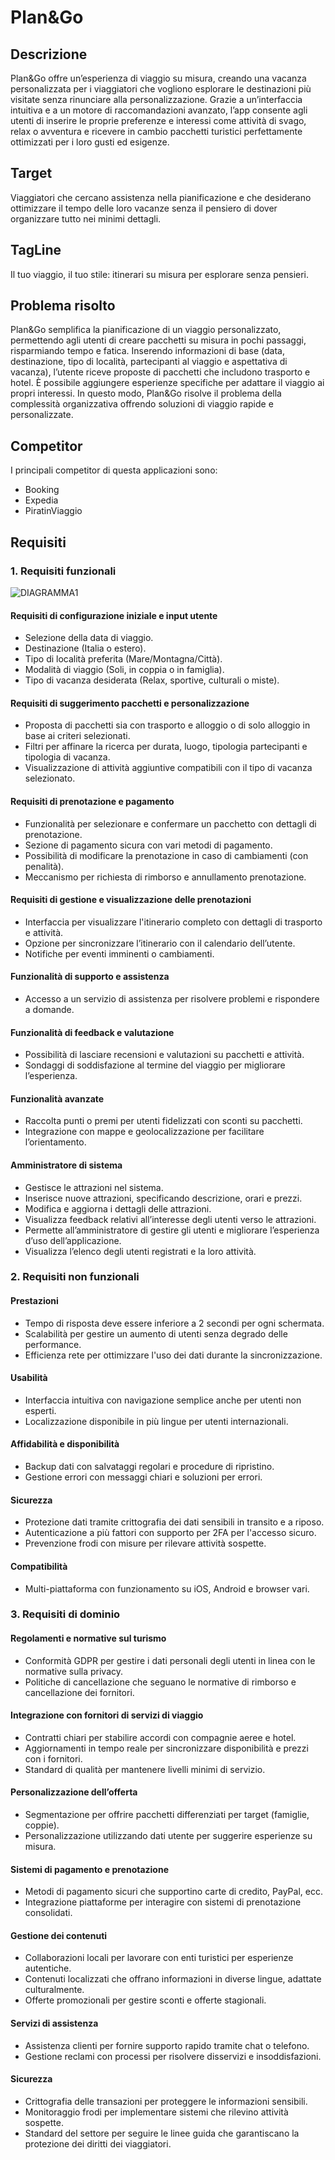 # Plan&Go
## Descrizione
Plan&Go offre un’esperienza di viaggio su misura, creando una vacanza personalizzata per i viaggiatori che vogliono esplorare le destinazioni più visitate senza rinunciare alla personalizzazione. Grazie a un’interfaccia intuitiva e a un motore di raccomandazioni avanzato, l’app consente agli utenti di inserire le proprie preferenze e interessi come attività di svago, relax o avventura e ricevere in cambio pacchetti turistici perfettamente ottimizzati per i loro gusti ed esigenze. 
## Target
Viaggiatori che cercano assistenza nella pianificazione e che desiderano ottimizzare il tempo delle loro vacanze senza il pensiero di dover organizzare tutto nei minimi dettagli.
## TagLine
Il tuo viaggio, il tuo stile: itinerari su misura per esplorare senza pensieri.
## Problema risolto
Plan&Go semplifica la pianificazione di un viaggio personalizzato, permettendo agli utenti di creare pacchetti su misura in pochi passaggi, risparmiando tempo e fatica. Inserendo informazioni di base (data, destinazione, tipo di località, partecipanti al viaggio e aspettativa di vacanza), l’utente riceve proposte di pacchetti che includono trasporto e hotel. È possibile aggiungere esperienze specifiche per adattare il viaggio ai propri interessi. In questo modo, Plan&Go risolve il problema della complessità organizzativa offrendo soluzioni di viaggio rapide e personalizzate.
## Competitor
I principali competitor di questa applicazioni sono:
- Booking
- Expedia
- PiratinViaggio
## Requisiti
### 1. Requisiti funzionali
![DIAGRAMMA1](https://github.com/user-attachments/assets/8538488d-4b47-4656-aef2-79f7a6068061)
#### Requisiti di configurazione iniziale e input utente
- Selezione della data di viaggio.
- Destinazione (Italia o estero).
- Tipo di località preferita (Mare/Montagna/Città).
- Modalità di viaggio (Soli, in coppia o in famiglia).
- Tipo di vacanza desiderata (Relax, sportive, culturali o miste).
#### Requisiti di suggerimento pacchetti e personalizzazione
- Proposta di pacchetti sia con trasporto e alloggio o di solo alloggio in base ai criteri selezionati.
- Filtri per affinare la ricerca per durata, luogo, tipologia partecipanti e tipologia di vacanza.
- Visualizzazione di attività aggiuntive compatibili con il tipo di vacanza selezionato.
#### Requisiti di prenotazione e pagamento
- Funzionalità per selezionare e confermare un pacchetto con dettagli di prenotazione.
- Sezione di pagamento sicura con vari metodi di pagamento.
- Possibilità di modificare la prenotazione in caso di cambiamenti (con penalità).
- Meccanismo per richiesta di rimborso e annullamento prenotazione.
#### Requisiti di gestione e visualizzazione delle prenotazioni
- Interfaccia per visualizzare l'itinerario completo con dettagli di trasporto e attività.
- Opzione per sincronizzare l’itinerario con il calendario dell’utente.
- Notifiche per eventi imminenti o cambiamenti.
#### Funzionalità di supporto e assistenza
- Accesso a un servizio di assistenza per risolvere problemi e rispondere a domande.
#### Funzionalità di feedback e valutazione
- Possibilità di lasciare recensioni e valutazioni su pacchetti e attività.
- Sondaggi di soddisfazione al termine del viaggio per migliorare l’esperienza.
#### Funzionalità avanzate
- Raccolta punti o premi per utenti fidelizzati con sconti su pacchetti.
- Integrazione con mappe e geolocalizzazione per facilitare l’orientamento.
#### Amministratore di sistema
- Gestisce le attrazioni nel sistema.
- Inserisce nuove attrazioni, specificando descrizione, orari e prezzi.
- Modifica e aggiorna i dettagli delle attrazioni.
- Visualizza feedback relativi all’interesse degli utenti verso le attrazioni.
- Permette all’amministratore di gestire gli utenti e migliorare l’esperienza d’uso dell’applicazione.
- Visualizza l’elenco degli utenti registrati e la loro attività.
### 2. Requisiti non funzionali 
#### Prestazioni
- Tempo di risposta deve essere inferiore a 2 secondi per ogni schermata.
- Scalabilità per gestire un aumento di utenti senza degrado delle performance.
- Efficienza rete per ottimizzare l'uso dei dati durante la sincronizzazione.
#### Usabilità
- Interfaccia intuitiva con navigazione semplice anche per utenti non esperti.
- Localizzazione disponibile in più lingue per utenti internazionali.
#### Affidabilità e disponibilità
- Backup dati con salvataggi regolari e procedure di ripristino.
- Gestione errori con messaggi chiari e soluzioni per errori.
#### Sicurezza
- Protezione dati tramite crittografia dei dati sensibili in transito e a riposo.
- Autenticazione a più fattori con supporto per 2FA per l'accesso sicuro.
- Prevenzione frodi con misure per rilevare attività sospette.
#### Compatibilità
- Multi-piattaforma con funzionamento su iOS, Android e browser vari.
### 3. Requisiti di dominio
#### Regolamenti e normative sul turismo
- Conformità GDPR per gestire i dati personali degli utenti in linea con le normative sulla privacy.
- Politiche di cancellazione che seguano le normative di rimborso e cancellazione dei fornitori.
#### Integrazione con fornitori di servizi di viaggio
- Contratti chiari per stabilire accordi con compagnie aeree e hotel.
- Aggiornamenti in tempo reale per sincronizzare disponibilità e prezzi con i fornitori.
- Standard di qualità per mantenere livelli minimi di servizio.
#### Personalizzazione dell’offerta
- Segmentazione per offrire pacchetti differenziati per target (famiglie, coppie).
- Personalizzazione utilizzando dati utente per suggerire esperienze su misura.
#### Sistemi di pagamento e prenotazione
- Metodi di pagamento sicuri che supportino carte di credito, PayPal, ecc.
- Integrazione piattaforme per interagire con sistemi di prenotazione consolidati.
#### Gestione dei contenuti
- Collaborazioni locali per lavorare con enti turistici per esperienze autentiche.
- Contenuti localizzati che offrano informazioni in diverse lingue, adattate culturalmente.
- Offerte promozionali per gestire sconti e offerte stagionali.
#### Servizi di assistenza
- Assistenza clienti per fornire supporto rapido tramite chat o telefono.
- Gestione reclami con processi per risolvere disservizi e insoddisfazioni.
#### Sicurezza
- Crittografia delle transazioni per proteggere le informazioni sensibili.
- Monitoraggio frodi per implementare sistemi che rilevino attività sospette.
- Standard del settore per seguire le linee guida che garantiscano la protezione dei diritti dei viaggiatori.

